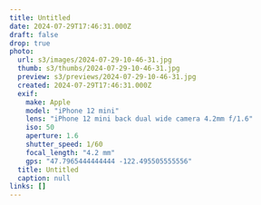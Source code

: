 ```yaml
---
title: Untitled
date: 2024-07-29T17:46:31.000Z
draft: false
drop: true
photo:
  url: s3/images/2024-07-29-10-46-31.jpg
  thumb: s3/thumbs/2024-07-29-10-46-31.jpg
  preview: s3/previews/2024-07-29-10-46-31.jpg
  created: 2024-07-29T17:46:31.000Z
  exif:
    make: Apple
    model: "iPhone 12 mini"
    lens: "iPhone 12 mini back dual wide camera 4.2mm f/1.6"
    iso: 50
    aperture: 1.6
    shutter_speed: 1/60
    focal_length: "4.2 mm"
    gps: "47.7965444444444 -122.495505555556"
  title: Untitled
  caption: null
links: []
---
```

